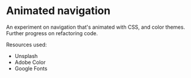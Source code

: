 # Animated navigation
An experiment on navigation that's animated with CSS, and color themes.
Further progress on refactoring code.

Resources used:
- Unsplash
- Adobe Color
- Google Fonts